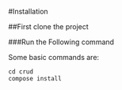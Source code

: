 
#Installation

##First clone the project

###Run the Following command

Some basic commands are:
```
cd crud
compose install


